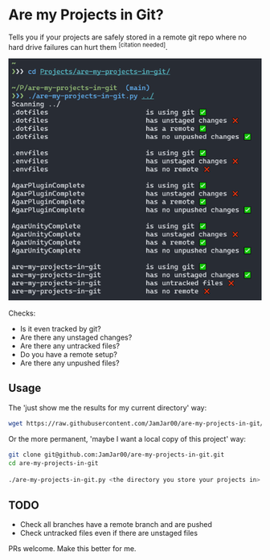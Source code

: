 # Are my Projects in Git?

Tells you if your projects are safely stored in a remote git repo where no hard drive failures can hurt them <sup>[citation needed]</sup>.

![Screenshot of the tool in action showing a number of issues reported on some of projects](./screenshot.png)

Checks:
- Is it even tracked by git?
- Are there any unstaged changes?
- Are there any untracked files?
- Do you have a remote setup?
- Are there any unpushed files?

## Usage
The 'just show me the results for my current directory' way:
```bash
wget https://raw.githubusercontent.com/JamJar00/are-my-projects-in-git/main/are-my-projects-in-git.py -O - -q | python3 - .
```

Or the more permanent, 'maybe I want a local copy of this project' way:
```bash
git clone git@github.com:JamJar00/are-my-projects-in-git.git
cd are-my-projects-in-git

./are-my-projects-in-git.py <the directory you store your projects in>
```

## TODO
- Check all branches have a remote branch and are pushed
- Check untracked files even if there are unstaged files

PRs welcome. Make this better for me.
